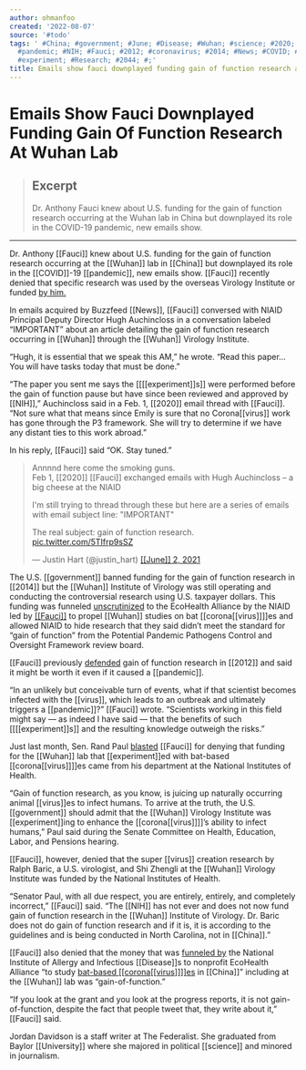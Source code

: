 ```yaml
---
author: ohmanfoo
created: '2022-08-07'
source: '#todo'
tags: ' #China; #government; #June; #Disease; #Wuhan; #science; #2020; #University;
  #pandemic; #NIH; #Fauci; #2012; #coronavirus; #2014; #News; #COVID; #virus; #experiments;
  #experiment; #Research; #2044; #;'
title: Emails show fauci downplayed funding gain of function research at wuhan lab
---
```


# Emails Show Fauci Downplayed Funding Gain Of Function Research At Wuhan Lab

> ## Excerpt
> Dr. Anthony Fauci knew about U.S. funding for the gain of function research occurring at the Wuhan lab in China but downplayed its role in the COVID-19 pandemic, new emails show.

---
Dr. Anthony [[Fauci]] knew about U.S. funding for the gain of function research occurring at the [[Wuhan]] lab in [[China]] but downplayed its role in the [[COVID]]-19 [[pandemic]], new emails show. [[Fauci]] recently denied that specific research was used by the overseas Virology Institute or funded [by him.](https://www.usaspending.gov/award/ASST_NON_R01AI110964_7529)

In emails acquired by Buzzfeed [[News]], [[Fauci]] conversed with NIAID Principal Deputy Director Hugh Auchincloss in a conversation labeled “IMPORTANT” about an article detailing the gain of function research occurring in [[Wuhan]] through the [[Wuhan]] Virology Institute.

“Hugh, it is essential that we speak this AM,” he wrote. “Read this paper… You will have tasks today that must be done.”

“The paper you sent me says the [[[[experiment]]s]] were performed before the gain of function pause but have since been reviewed and approved by [[NIH]],” Auchincloss said in a Feb. 1, [[2020]] email thread with [[Fauci]]. “Not sure what that means since Emily is sure that no Corona[[virus]] work has gone through the P3 framework. She will try to determine if we have any distant ties to this work abroad.”

In his reply, [[Fauci]] said “OK. Stay tuned.”

> Annnnd here come the smoking guns.  
> Feb 1, [[2020]] [[Fauci]] exchanged emails with Hugh Auchincloss – a big cheese at the NIAID
> 
> I'm still trying to thread through these but here are a series of emails with email subject line: "IMPORTANT"
> 
> The real subject: gain of function research. [pic.twitter.com/5TIfrp9sSZ](https://t.co/5TIfrp9sSZ)
> 
> — Justin Hart (@justin\_hart) [[[June]] 2, 2021](https://twitter.com/justin_hart/status/13999281[[2044]]7098886?ref_src=twsrc%5Etfw)

The U.S. [[government]] banned funding for the gain of function research in [[2014]] but the [[Wuhan]] Institute of Virology was still operating and conducting the controversial research using U.S. taxpayer dollars. This funding was funneled [unscrutinized](https://www.ntd.com/us-grant-to-wuhan-lab-to-enhance-bat-based-[[corona[[virus]]]]es-was-never-scrutinized-by-hhs-review-board-nih_592968.html) to the EcoHealth Alliance by the NIAID led by [[[Fauci]]](https://thefederalist.com/2021/05/27/how-anthony-fauci-made-himself-the-face-of-americas-institutional-decay/) to propel [[Wuhan]] studies on bat [[corona[[virus]]]]es and allowed NIAID to hide research that they said didn’t meet the standard for “gain of function” from the Potential Pandemic Pathogens Control and Oversight Framework review board.

[[Fauci]] previously [defended](https://thefederalist.com/2021/05/28/fauci-in-[[2012]]-gain-of-function-research-into-bat-[[virus]]es-is-worth-the-risk-of-a-[[pandemic]]/) gain of function research in [[2012]] and said it might be worth it even if it caused a [[pandemic]].

“In an unlikely but conceivable turn of events, what if that scientist becomes infected with the [[virus]], which leads to an outbreak and ultimately triggers a [[pandemic]]?” [[Fauci]] wrote. “Scientists working in this field might say — as indeed I have said — that the benefits of such [[[[experiment]]s]] and the resulting knowledge outweigh the risks.”

Just last month, Sen. Rand Paul [blasted](https://thefederalist.com/2021/05/11/rand-paul-blasts-dr-fauci-for-funding-wuhan-lab-studying-bats-with-[[corona[[virus]]]]/) [[Fauci]] for denying that funding for the [[Wuhan]] lab that [[experiment]]ed with bat-based [[corona[[virus]]]]es came from his department at the National Institutes of Health.

“Gain of function research, as you know, is juicing up naturally occurring animal [[virus]]es to infect humans. To arrive at the truth, the U.S. [[government]] should admit that the [[Wuhan]] Virology Institute was [[experiment]]ing to enhance the [[corona[[virus]]]]’s ability to infect humans,” Paul said during the Senate Committee on Health, Education, Labor, and Pensions hearing.

[[Fauci]], however, denied that the super [[virus]] creation research by Ralph Baric, a U.S. virologist, and Shi Zhengli at the [[Wuhan]] Virology Institute was funded by the National Institutes of Health.

“Senator Paul, with all due respect, you are entirely, entirely, and completely incorrect,” [[Fauci]] said. “The [[NIH]] has not ever and does not now fund gain of function research in the [[Wuhan]] Institute of Virology. Dr. Baric does not do gain of function research and if it is, it is according to the guidelines and is being conducted in North Carolina, not in [[China]].”

[[Fauci]] also denied that the money that was [funneled by](https://www.usaspending.gov/award/ASST_NON_R01AI110964_7529) the National Institute of Allergy and Infectious [[Disease]]s to nonprofit EcoHealth Alliance “to study [bat-based [[corona[[virus]]]]es](https://jvi.asm.org/content/jvi/90/6/3253.full.pdf) in [[China]]” including at the [[Wuhan]] lab was “gain-of-function.”

“If you look at the grant and you look at the progress reports, it is not gain-of-function, despite the fact that people tweet that, they write about it,” [[Fauci]] said.

Jordan Davidson is a staff writer at The Federalist. She graduated from Baylor [[University]] where she majored in political [[science]] and minored in journalism.